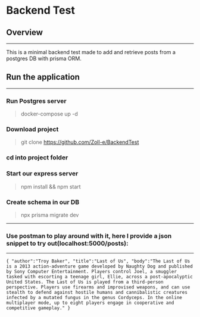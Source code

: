 # Backend Test

## Overview

---

This is a minimal backend test made to add and retrieve posts from a postgres DB with prisma ORM.

## Run the application

---
### Run Postgres server
>docker-compose up -d
### Download project
> git clone https://github.com/Zoll-e/BackendTest

### cd into project folder

### Start our express server 
> npm install && npm start

### Create schema in our DB
>npx prisma migrate dev

---

### Use postman to play around with it, here I provide a json snippet to try out(localhost:5000/posts):

---

`{ "author":"Troy Baker", "title":"Last of Us", "body":"The Last of Us is a 2013 action-adventure game developed by Naughty Dog and published by Sony Computer Entertainment. Players control Joel, a smuggler tasked with escorting a teenage girl, Ellie, across a post-apocalyptic United States. The Last of Us is played from a third-person perspective. Players use firearms and improvised weapons, and can use stealth to defend against hostile humans and cannibalistic creatures infected by a mutated fungus in the genus Cordyceps. In the online multiplayer mode, up to eight players engage in cooperative and competitive gameplay." } `
